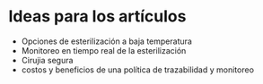 # Ideas para los artículos
+ Opciones de esterilización a baja temperatura
+ Monitoreo en tiempo real de la esterilización
+ Cirujia segura
+ costos y beneficios de una política de trazabilidad y monitoreo